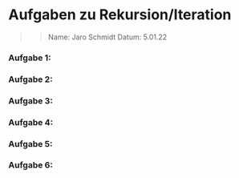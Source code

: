 # Aufgaben zu Rekursion/Iteration

>> Name: Jaro Schmidt
>> Datum: 5.01.22

### Aufgabe 1:


### Aufgabe 2:


### Aufgabe 3:


### Aufgabe 4:


### Aufgabe 5:


### Aufgabe 6:
